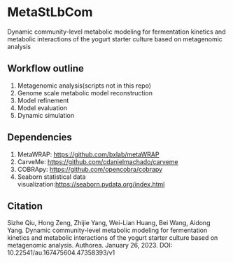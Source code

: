 # MetaStLbCom
Dynamic community-level metabolic modeling for fermentation kinetics and metabolic interactions of the yogurt starter culture based on metagenomic analysis
## Workflow outline
1. Metagenomic analysis(scripts not in this repo)
2. Genome scale metabolic model reconstruction
3. Model refinement
4. Model evaluation
5. Dynamic simulation
## Dependencies
1. MetaWRAP: https://github.com/bxlab/metaWRAP
2. CarveMe: https://github.com/cdanielmachado/carveme
3. COBRApy: https://github.com/opencobra/cobrapy
4. Seaborn statistical data visualization:https://seaborn.pydata.org/index.html
## Citation
Sizhe Qiu, Hong Zeng, Zhijie Yang, Wei-Lian Huang, Bei Wang, Aidong Yang. Dynamic community-level metabolic modeling for fermentation kinetics and metabolic interactions of the yogurt starter culture based on metagenomic analysis. Authorea. January 26, 2023.
DOI: 10.22541/au.167475604.47358393/v1

